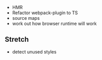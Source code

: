 - HMR
- Refactor webpack-plugin to TS
- source maps
- work out how browser runtime will work

## Stretch

- detect unused styles
